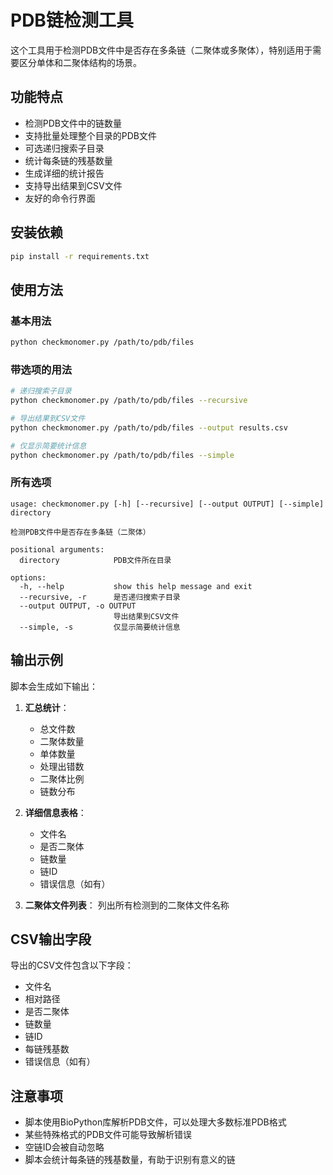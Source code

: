 # PDB链检测工具

这个工具用于检测PDB文件中是否存在多条链（二聚体或多聚体），特别适用于需要区分单体和二聚体结构的场景。

## 功能特点

- 检测PDB文件中的链数量
- 支持批量处理整个目录的PDB文件
- 可选递归搜索子目录
- 统计每条链的残基数量
- 生成详细的统计报告
- 支持导出结果到CSV文件
- 友好的命令行界面

## 安装依赖

```bash
pip install -r requirements.txt
```

## 使用方法

### 基本用法

```bash
python checkmonomer.py /path/to/pdb/files
```

### 带选项的用法

```bash
# 递归搜索子目录
python checkmonomer.py /path/to/pdb/files --recursive

# 导出结果到CSV文件
python checkmonomer.py /path/to/pdb/files --output results.csv

# 仅显示简要统计信息
python checkmonomer.py /path/to/pdb/files --simple
```

### 所有选项

```
usage: checkmonomer.py [-h] [--recursive] [--output OUTPUT] [--simple] directory

检测PDB文件中是否存在多条链（二聚体）

positional arguments:
  directory            PDB文件所在目录

options:
  -h, --help           show this help message and exit
  --recursive, -r      是否递归搜索子目录
  --output OUTPUT, -o OUTPUT
                       导出结果到CSV文件
  --simple, -s         仅显示简要统计信息
```

## 输出示例

脚本会生成如下输出：

1. **汇总统计**：
   - 总文件数
   - 二聚体数量
   - 单体数量
   - 处理出错数
   - 二聚体比例
   - 链数分布

2. **详细信息表格**：
   - 文件名
   - 是否二聚体
   - 链数量
   - 链ID
   - 错误信息（如有）

3. **二聚体文件列表**：
   列出所有检测到的二聚体文件名称

## CSV输出字段

导出的CSV文件包含以下字段：
- 文件名
- 相对路径
- 是否二聚体
- 链数量
- 链ID
- 每链残基数
- 错误信息（如有）

## 注意事项

- 脚本使用BioPython库解析PDB文件，可以处理大多数标准PDB格式
- 某些特殊格式的PDB文件可能导致解析错误
- 空链ID会被自动忽略
- 脚本会统计每条链的残基数量，有助于识别有意义的链 